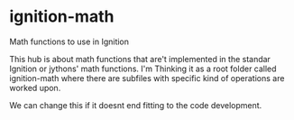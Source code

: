 # ignition-math
Math functions to use in Ignition

This hub is about math functions that are't implemented in the standar Ignition or jythons' math functions. I'm Thinking it as a root folder called ignition-math where there are subfiles with specific kind of operations are worked upon.

We can change this if it doesnt end fitting to the code development.
